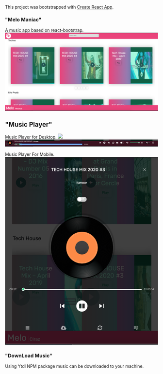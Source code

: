 This project was bootstrapped with [Create React App](https://github.com/facebook/create-react-app).

### "Melo Maniac"

A music app based on react-bootstrap.
<img src="./Pics/main.png"/>

## "Music Player"

Music Player for Desktop.
<img src="./Pics/musicPlayer.png" />
<img src="./Pics/small.png" />

Music Player For Mobile.
<img src="./Pics/big.png" />

### "DownLoad Music"

Using Ytdl NPM package music can be downloaded to your machine.
